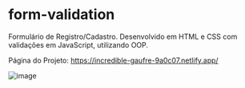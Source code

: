 # form-validation
Formulário de Registro/Cadastro. Desenvolvido em HTML e CSS com validações em JavaScript, utilizando OOP.

Página do Projeto: https://incredible-gaufre-9a0c07.netlify.app/

![image](https://user-images.githubusercontent.com/78444513/176064764-ee9622a2-88a0-40b3-ad78-792207555109.png)

